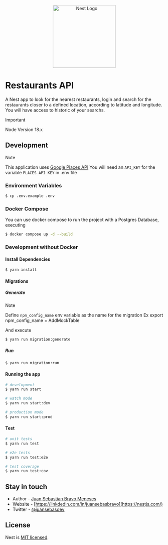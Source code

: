 <p align="center">
  <a href="http://nestjs.com/" target="blank"><img src="https://nestjs.com/img/logo-small.svg" width="200" alt="Nest Logo" /></a>
</p>

# Restaurants API

A Nest app to look for the nearest restaurants, login and search for the restaurants closer to a defined location, according to latitude and longitude. You will have access to historic of your searchs.

> [!IMPORTANT]
> Node Version 18.x

## Development

> [!NOTE]
> This application uses [Google Places API](https://developers.google.com/maps/documentation/?hl=es_419#places)
> You will need an `API_KEY` for the variable `PLACES_API_KEY` in .env file


### Environment Variables

```bash
$ cp .env.example .env
```

### Docker Compose

You can use docker compose to run the project with a Postgres Database, executing
```bash
$ docker compose up -d --build
```

### Development without **Docker**

#### Install Dependencies

```bash
$ yarn install
```

#### Migrations

##### Generate
> [!NOTE]
> Define `npm_config_name` env variable as the name for the migration
> Ex export npm_config_name = AddMockTable

And execute

```bash
$ yarn run migration:generate
```

##### Run

```bash
$ yarn run migration:run
```

#### Running the app

```bash
# development
$ yarn run start

# watch mode
$ yarn run start:dev

# production mode
$ yarn run start:prod
```

#### Test

```bash
# unit tests
$ yarn run test

# e2e tests
$ yarn run test:e2e

# test coverage
$ yarn run test:cov
```

## Stay in touch

- Author - [Juan Sebastian Bravo Meneses](https://github.com/juansebasdev)
- Website - [https://linkdedin.com/in/juansebasbravo](https://nestjs.com/)
- Twitter - [@juansebasdev](https://twitter.com/juansebasdev)

## License

Nest is [MIT licensed](LICENSE).
